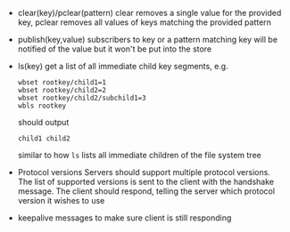 - clear(key)/pclear(pattern)
  clear removes a single value for the provided key, pclear removes all values of keys matching the provided pattern

- publish(key,value)
  subscribers to key or a pattern matching key will be notified of the value but it won't be put into the store

- ls(key)
  get a list of all immediate child key segments, e.g.
  ```
  wbset rootkey/child1=1
  wbset rootkey/child2=2
  wbset rootkey/child2/subchild1=3
  wbls rootkey
  ```
  should output
  ```
  child1 child2
    ```
  similar to how `ls` lists all immediate children of the file system tree

- Protocol versions
  Servers should support multiple protocol versions. The list of supported versions is sent to the client with the handshake message. The client should respond, telling the server which protocol version it wishes to use

- keepalive messages to make sure client is still responding